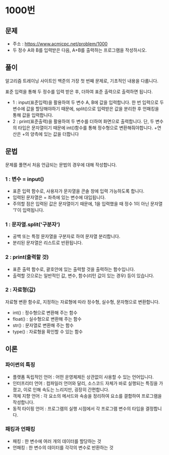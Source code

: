 # 1000번
## 문제
- 주소 : https://www.acmicpc.net/problem/1000
- 두 정수 A와 B를 입력받은 다음, A+B를 출력하는 프로그램을 작성하시오.
## 풀이
알고리즘 트레이닝 사이트인 백준의 가장 첫 번째 문제로, 기초적인 내용을 다룹니다.

표준 입력을 통해 두 정수를 입력 받은 후, 더하여 표준 출력으로 출력하면 됩니다.
- 1 : input(표준입력)을 활용하여 두 변수 A, B에 값을 입력합니다. 한 번 입력으로 두 변수에 값을 할당해야하기 때문에, split()으로 입력받은 값을 분리한 후 언패킹을 통해 값을 입력합니다.
- 2 : print(표준출력)을 활용하여 두 변수를 더하여 화면으로 출력합니다. 단, 두 변수의 타입은 문자열이기 때문에 int()함수를 통해 정수형으로 변환해줘야합니다. +연산은 +의 양측에 있는 값을 더합니다


## 문법
문제를 풀면서 처음 언급되는 문법의 경우에 대해 작성합니다. 
### 1 : 변수 = input()
- 표준 입력 함수로, 사용자가 문자열을 콘솔 창에 입력 가능하도록 합니다. 
- 입력된 문자열은 = 좌측에 있는 변수에 대입됩니다.
- 주의할 점은 입력된 값은 문자열이기 때문에, 1을 입력했을 때 정수 1이 아닌 문자열 '1'이 입력됩니다.

### 1 : 문자열.split('구분자')
- 공백 또는 특정 문자열을 구분자로 하여 문자열 분리합니다.
- 분리된 문자열은 리스트로 반환됩니다.

### 2 : print(출력할 것)
- 표준 출력 함수로, 괄호안에 있는 출력할 것을 출력하는 함수입니다.
- 출력할 것으로는 일반적인 값, 변수, 함수(리턴 값이 있는 경우) 등이 있습니다.

### 2 : 자료형(값)
자료형 변환 함수로, 지정하는 자료형에 따라 정수형, 실수형, 문자형으로 변환합니다.
- int() : 정수형으로 변환해 주는 함수
- float() : 실수형으로 변환해 주는 함수
- str() : 문자열로 변환해 주는 함수
- type() : 자료형을 확인할 수 있는 함수

## 이론
### 파이썬의 특징
- 플랫폼 독립적인 언어 : 어떤 운영체제든 상관없이 사용할 수 있는 언어입니다.
- 인터프리터 언어 : 컴파일러 언어와 달리, 소스코드 자체가 바로 실행되는 특징을 가졌고, 이로 인해 속도는 느리지만, 굉장히 간편합니다.
- 객체 지향 언어 : 각 요소의 메서드와 속송을 정리하여 요소를 결합하여 프로그램을 작성합니다.
- 동적 타이핑 언어 : 프로그램의 실행 시점에서 각 프로그램 변수의 타입을 결정합니다.
### 패킹과 언패킹
- 패킹 : 한 변수에 여러 개의 데이터를 할당하는 것
- 언패킹 : 한 변수의 데이터를 각각의 변수로 반환하는 것
